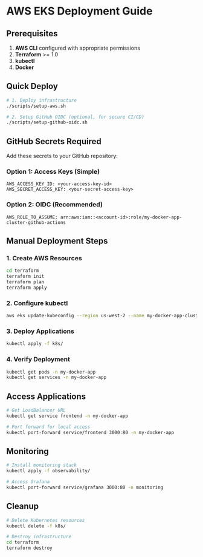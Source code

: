 # AWS EKS Deployment Guide

## Prerequisites

1. **AWS CLI** configured with appropriate permissions
2. **Terraform** >= 1.0
3. **kubectl** 
4. **Docker**

## Quick Deploy

```bash
# 1. Deploy infrastructure
./scripts/setup-aws.sh

# 2. Setup GitHub OIDC (optional, for secure CI/CD)
./scripts/setup-github-oidc.sh
```

## GitHub Secrets Required

Add these secrets to your GitHub repository:

### Option 1: Access Keys (Simple)
```
AWS_ACCESS_KEY_ID: <your-access-key-id>
AWS_SECRET_ACCESS_KEY: <your-secret-access-key>
```

### Option 2: OIDC (Recommended)
```
AWS_ROLE_TO_ASSUME: arn:aws:iam::<account-id>:role/my-docker-app-cluster-github-actions
```

## Manual Deployment Steps

### 1. Create AWS Resources

```bash
cd terraform
terraform init
terraform plan
terraform apply
```

### 2. Configure kubectl

```bash
aws eks update-kubeconfig --region us-west-2 --name my-docker-app-cluster
```

### 3. Deploy Applications

```bash
kubectl apply -f k8s/
```

### 4. Verify Deployment

```bash
kubectl get pods -n my-docker-app
kubectl get services -n my-docker-app
```

## Access Applications

```bash
# Get LoadBalancer URL
kubectl get service frontend -n my-docker-app

# Port forward for local access
kubectl port-forward service/frontend 3000:80 -n my-docker-app
```

## Monitoring

```bash
# Install monitoring stack
kubectl apply -f observability/

# Access Grafana
kubectl port-forward service/grafana 3000:80 -n monitoring
```

## Cleanup

```bash
# Delete Kubernetes resources
kubectl delete -f k8s/

# Destroy infrastructure
cd terraform
terraform destroy
```